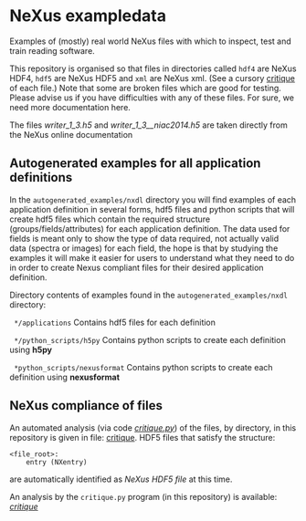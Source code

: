# NeXus exampledata

Examples of (mostly) real world NeXus files with which to inspect, 
test and train reading software.

This repository is organised so that files in directories called
`hdf4` are NeXus HDF4, `hdf5` are NeXus HDF5 and `xml` are NeXus xml.
(See a cursory [critique](critique.md) of each file.)
Note that some are broken files
which are good for testing.
Please advise us if you have difficulties with any of these files.
For sure, we need more documentation here.

The files *writer_1_3.h5* and *writer_1_3__niac2014.h5*
are taken directly from the NeXus online documentation

## Autogenerated examples for all application definitions

In the `autogenerated_examples/nxdl` directory you will find examples of each
application definition in several forms, hdf5 files and python scripts that will 
create hdf5 files which contain the required structure (groups/fields/attributes) 
for each application definition. The data used for fields is meant only to show 
the type of data required, not actually valid data (spectra or images) for each field, 
the hope is that by studying the examples it will make it easier for users to 
understand what they need to do in order to create Nexus compliant files for their desired
application definition.

Directory contents of examples found in the `autogenerated_examples/nxdl` directory:
    
&nbsp;&nbsp;`*/applications`    Contains hdf5 files for each definition

&nbsp;&nbsp;`*/python_scripts/h5py`    Contains python scripts to create each definition using **h5py**

&nbsp;&nbsp;`*python_scripts/nexusformat`    Contains python scripts to create each definition using **nexusformat**



## NeXus compliance of files

An automated analysis (via code [*critique.py*](critique.py)) of the files, by directory, 
in this *<exampledata>* repository is given in file: [critique](critique.md).
HDF5 files that satisfy the structure:

    <file_root>:
        entry (NXentry)

are automatically identified as *NeXus HDF5 file* at this time.

An analysis by the `critique.py` program (in this repository)
is available: [*critique*](critique.md)
